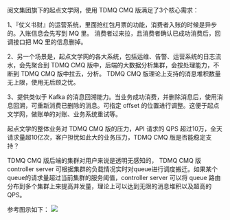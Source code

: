 阅文集团旗下的起点文学网，使用 TDMQ CMQ 版满足了3个核心需求：

 1、『仗义书财』的运营系统，里面抢红包月票的功能，消费者入账的时候是异步的。入账信息会先写到 MQ 里。 消费者过来拉，且消费者确认已成功消费后，回调接口把 MQ 里的信息删掉。

 2、另一个场景是，起点文学网的各大系统，包括运维、告警、运营系统的日志流水，会先聚合到 TDMQ CMQ 版中，后端的大数据分析集群，会按处理能力，不断到 TDMQ CMQ 版中拉去，分析。 TDMQ CMQ 版理论上支持的消息堆积数量无上限，使用无后顾之忧。

 3、提供类似于 Kafka 的消息回溯能力。当业务成功消费，并删除消息后，使用消息回溯，可重新消费已删除的消息。可指定 offset 的位置进行调整。这便于起点文学网，做账单的对账、业务系统重试等。

起点文学的整体业务对 TDMQ CMQ 版的压力，API 请求的 QPS 超过10万，全天请求量超10亿次，客户担忧如此大的业务压力，TDMQ CMQ 版是否能稳定支持？

 TDMQ CMQ 版后端的集群对用户来说是透明无感知的， TDMQ CMQ 版 controller server 可根据集群的负载情况实时对queue进行调度搬迁。如果某个queue的请求量超过当前集群的服务阈值，controller server 可以将 queue 路由分布到多个集群上来提高并发量，理论上可以达到无限的消息堆积以及超高的QPS。

参考图示如下：
![](//mc.qcloudimg.com/static/img/af7190c78d702f61b900b194e9034546/image.png)
